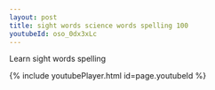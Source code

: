 ```yaml
---
layout: post
title: sight words science words spelling 100
youtubeId: oso_0dx3xLc
---
```


Learn sight words spelling



{% include youtubePlayer.html id=page.youtubeId %}
